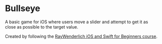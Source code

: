 # Bullseye

A basic game for iOS where users move a slider and attempt to get it as
close as possible to the target value.

Created by following the [RayWenderlich iOS and Swift for Beginners course][rw].

[rw]: https://www.raywenderlich.com/ios/paths/learn
